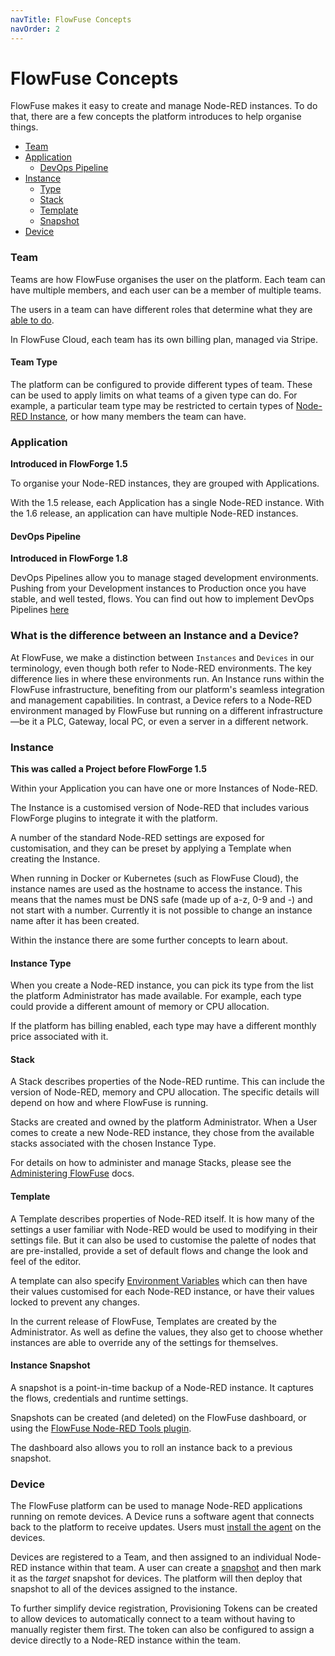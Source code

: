 ```yaml
---
navTitle: FlowFuse Concepts
navOrder: 2
---
```


# FlowFuse Concepts

FlowFuse makes it easy to create and manage Node-RED instances. To do that, there
are a few concepts the platform introduces to help organise things.

 - [Team](#team)
 - [Application](#application)
   - [DevOps Pipeline](#devops-pipeline)
 - [Instance](#instance)
   - [Type](#instance-type)
   - [Stack](#stack)
   - [Template](#template)
   - [Snapshot](#instance-snapshot)
 - [Device](#device)


### Team

Teams are how FlowFuse organises the user on the platform. Each team can have
multiple members, and each user can be a member of multiple teams.

The users in a team can have different roles that determine what they are
[able to do](./team/#role-based-access-control).

In FlowFuse Cloud, each team has its own billing plan, managed via Stripe.

#### Team Type

The platform can be configured to provide different types of team. These can be used
to apply limits on what teams of a given type can do. For example, a particular
team type may be restricted to certain types of [Node-RED Instance](#instance),
or how many members the team can have.

### Application

**Introduced in FlowForge 1.5**

To organise your Node-RED instances, they are grouped with Applications.

With the 1.5 release, each Application has a single Node-RED instance. With the 
1.6 release, an application can have multiple Node-RED instances.

#### DevOps Pipeline

**Introduced in FlowForge 1.8**

DevOps Pipelines allow you to manage staged development environments. Pushing
from your Development instances to Production once you have stable, and well tested,
flows. You can find out how to implement DevOps Pipelines [here](./devops-pipelines.md)

### What is the difference between an Instance and a Device?

At FlowFuse, we make a distinction between `Instances` and `Devices` in our terminology, even though both refer to Node-RED environments. The key difference lies in where these environments run. An Instance runs within the FlowFuse infrastructure, benefiting from our platform's seamless integration and management capabilities. In contrast, a Device refers to a Node-RED environment managed by FlowFuse but running on a different infrastructure—be it a PLC, Gateway, local PC, or even a server in a different network.

### Instance

**This was called a Project before FlowForge 1.5**

Within your Application you can have one or more Instances of Node-RED.

The Instance is a customised version of Node-RED that includes various FlowForge
plugins to integrate it with the platform.

A number of the standard Node-RED settings are exposed for customisation, and they
can be preset by applying a Template when creating the Instance.

When running in Docker or Kubernetes (such as FlowFuse Cloud), the instance names
are used as the hostname to access the instance. This means that the names must
be DNS safe (made up of a-z, 0-9 and -) and not start with a number. Currently
it is not possible to change an instance name after it has been created.

Within the instance there are some further concepts to learn about.

#### Instance Type

When you create a Node-RED instance, you can pick its type from the list the platform
Administrator has made available. For example, each type could provide a different
amount of memory or CPU allocation.

If the platform has billing enabled, each type may have a different monthly price
associated with it.

#### Stack

A Stack describes properties of the Node-RED runtime. This can include the
version of Node-RED, memory and CPU allocation. The specific details will depend
on how and where FlowFuse is running.

Stacks are created and owned by the platform Administrator. When a User
comes to create a new Node-RED instance, they chose from the available stacks associated
with the chosen Instance Type.

For details on how to administer and manage Stacks, please see the
[Administering FlowFuse](../admin/introduction.md#managing-stacks) docs.

#### Template

A Template describes properties of Node-RED itself. It is how many of the
settings a user familiar with Node-RED would be used to modifying in their settings
file. But it can also be used to customise the palette of nodes that are pre-installed,
provide a set of default flows and change the look and feel of the editor.

A template can also specify [Environment Variables](./envvar.md) which can then have
their values customised for each Node-RED instance, or have their values locked
to prevent any changes.

In the current release of FlowFuse, Templates are created by the Administrator.
As well as define the values, they also get to choose whether instances are able
to override any of the settings for themselves.

#### Instance Snapshot

A snapshot is a point-in-time backup of a Node-RED instance. It captures the flows, credentials
and runtime settings.

Snapshots can be created (and deleted) on the FlowFuse dashboard, or using the
[FlowFuse Node-RED Tools plugin](/docs/migration/node-red-tools.md).

The dashboard also allows you to roll an instance back to a previous snapshot.

### Device

The FlowFuse platform can be used to manage Node-RED applications running on remote devices.
A Device runs a software agent that connects back to the platform to receive updates.
Users must [install the agent](../device-agent/install.md) on the devices.

Devices are registered to a Team, and then assigned to an individual Node-RED instance within that team.
A user can create a [snapshot](#instance-snapshot) and then mark it as the
*target* snapshot for devices. The platform will then deploy that snapshot to
all of the devices assigned to the instance.

To further simplify device registration, Provisioning Tokens can be created to allow 
devices to automatically connect to a team without having to manually register them first.
The token can also be configured to assign a device directly to a Node-RED instance within the team.
